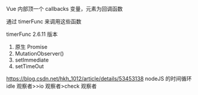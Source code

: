 <!-- @format -->

Vue 内部顶一个 callbacks 变量，元素为回调函数

通过 timerFunc 来调用这些函数

timerFunc 2.6.11 版本

1. 原生 Promise
2. MutationObserver()
3. setImmediate
4. setTimeOut

https://blog.csdn.net/hkh_1012/article/details/53453138
nodeJS 的时间循环
idle 观察者>>io 观察者>check 观察者
